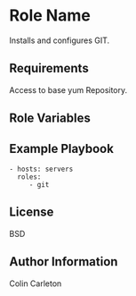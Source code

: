 Role Name
=========

Installs and configures GIT.

Requirements
------------

Access to base yum Repository.

Role Variables
--------------



Example Playbook
----------------

    - hosts: servers
      roles:
         - git

License
-------

BSD

Author Information
------------------
Colin Carleton
